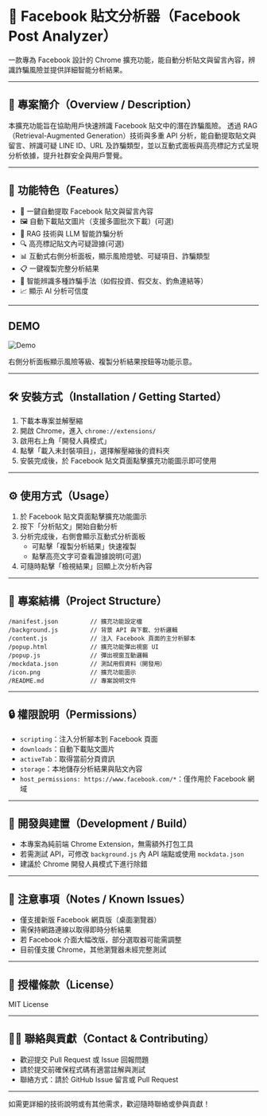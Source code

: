 # 📘 Facebook 貼文分析器（Facebook Post Analyzer）

一款專為 Facebook 設計的 Chrome 擴充功能，能自動分析貼文與留言內容，辨識詐騙風險並提供詳細智能分析結果。

---

## 📖 專案簡介（Overview / Description）

本擴充功能旨在協助用戶快速辨識 Facebook 貼文中的潛在詐騙風險。
透過 RAG（Retrieval-Augmented Generation）技術與多重 API 分析，能自動提取貼文與留言、辨識可疑 LINE ID、URL 及詐騙類型，並以互動式面板與高亮標記方式呈現分析依據，提升社群安全與用戶警覺。

---

## 🚀 功能特色（Features）

- 📝 一鍵自動提取 Facebook 貼文與留言內容
- 🖼️ 自動下載貼文圖片（支援多圖批次下載）(可選)
- 🤖 RAG 技術與 LLM 智能詐騙分析
- 🔍 高亮標記貼文內可疑證據(可選)
- 📊 互動式右側分析面板，顯示風險燈號、可疑項目、詐騙類型
- 📋 一鍵複製完整分析結果
- 🎯 智能辨識多種詐騙手法（如假投資、假交友、釣魚連結等）
- 📈 顯示 AI 分析可信度


---

## DEMO

![Demo](docs/@demo_2025_06_20.gif)

 右側分析面板顯示風險等級、複製分析結果按鈕等功能示意。

---

## 🛠️ 安裝方式（Installation / Getting Started）

1. 下載本專案並解壓縮
2. 開啟 Chrome，進入 `chrome://extensions/`
3. 啟用右上角「開發人員模式」
4. 點擊「載入未封裝項目」，選擇解壓縮後的資料夾
5. 安裝完成後，於 Facebook 貼文頁面點擊擴充功能圖示即可使用

---

## ⚙️ 使用方式（Usage）

1. 於 Facebook 貼文頁面點擊擴充功能圖示
2. 按下「分析貼文」開始自動分析
3. 分析完成後，右側會顯示互動式分析面板
   - 可點擊「複製分析結果」快速複製
   - 點擊高亮文字可查看證據說明(可選)
4. 可隨時點擊「檢視結果」回顯上次分析內容

---

## 📁 專案結構（Project Structure）

```
/manifest.json         // 擴充功能設定檔
/background.js         // 背景 API 與下載、分析邏輯
/content.js            // 注入 Facebook 頁面的主分析腳本
/popup.html            // 擴充功能彈出視窗 UI
/popup.js              // 彈出視窗互動邏輯
/mockdata.json         // 測試用假資料（開發用）
/icon.png              // 擴充功能圖示
/README.md             // 專案說明文件
```

---

## 🔒 權限說明（Permissions）

- `scripting`：注入分析腳本到 Facebook 頁面
- `downloads`：自動下載貼文圖片
- `activeTab`：取得當前分頁資訊
- `storage`：本地儲存分析結果與貼文內容
- `host_permissions: https://www.facebook.com/*`：僅作用於 Facebook 網域

---

## 🧪 開發與建置（Development / Build）

- 本專案為純前端 Chrome Extension，無需額外打包工具
- 若需測試 API，可修改 `background.js` 內 API 端點或使用 `mockdata.json`
- 建議於 Chrome 開發人員模式下進行除錯

---

## 📌 注意事項（Notes / Known Issues）

- 僅支援新版 Facebook 網頁版（桌面瀏覽器）
- 需保持網路連線以取得即時分析結果
- 若 Facebook 介面大幅改版，部分選取器可能需調整
- 目前僅支援 Chrome，其他瀏覽器未經完整測試


---

## 📜 授權條款（License）

MIT License

---

## 🙋‍♂️ 聯絡與貢獻（Contact & Contributing）

- 歡迎提交 Pull Request 或 Issue 回報問題
- 請於提交前確保程式碼有適當註解與測試
- 聯絡方式：請於 GitHub Issue 留言或 Pull Request

---

如需更詳細的技術說明或有其他需求，歡迎隨時聯絡或參與貢獻！ 